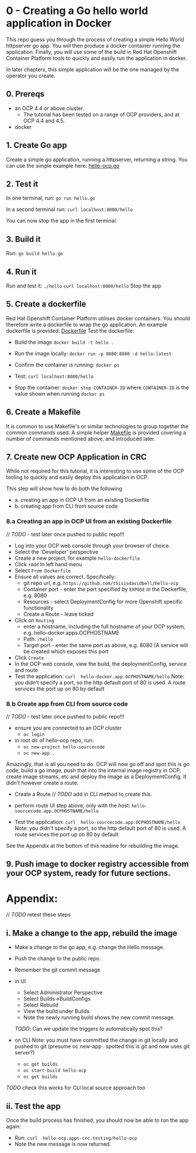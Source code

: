 # 0 - Creating a Go hello world application in Docker

This repo guess you through the process of creating a simple Hello World httpserver go app. You will then produce a docker container running the application. Finally, you will use some of the build in Red Hat Openshift Container Platform tools to quickly and easily run the application in docker. 

In later chapters, this simple application will be the one managed by the operator you create.

## 0. Prereqs

- an OCP 4.4 or above cluster.
  - The tutorial has been tested on a range of OCP providers, and at OCP 4.4 and 4.5.
- docker

## 1. Create Go app
Create a simple go application, running a httpserver, returning a string.
You can use the simple example here: [hello-ocp.go](hello-ocp.go)

## 2. Test it
In one terminal, run:
`go run hello.go`

In a second terminal run:
`curl localhost:8080/hello`

You can now stop the app in the first terminal.

## 3. Build it
Run:
`go build hello.go`

## 4. Run it
Run and test it:
`./hello`
`curl localhost:8080/hello`
Stop the app

## 5. Create a dockerfile
Red Hat Openshift Container Platform utilises docker containers. You should therefore write a dockerfile to wrap the go application.
An example dockerfile is provided: [Dockerfile](dockerfile)
Test the dockerfile:
- Build the image
`docker build -t hello .`

- Run the image locally:
`docker run -p 8080:8080 -d hello:latest`

- Confirm the container is running:
`docker ps`

- Test:
`curl localhost:8080/hello`

- Stop the container:
`docker stop CONTAINER-ID`
 where `CONTAINER-ID` is the value shown when running `docker ps`

## 6. Create a Makefile
It is common to use Makefile's or similar technologies to group together the common commands used. 
A simple helper [Makefile](Makefile) is provided covering a number of commands mentioned above, and introduced later.

## 7. Create new OCP Application in CRC
While not required for this tutorial, it is interesting to use some of the OCP tooling to quickly and easily deploy this application in OCP.

This step will show how to do both the following
 - a. creating an app in OCP UI from an existing Dockerfile
 - b. creating app from CLI from source code

### 8.a Creating an app in OCP UI from an existing Dockerfile
// _TODO_ - test later once pushed to public repo!!!

 - Log into your OCP web console through your browser of choice.
 - Select the 'Developer' perspective
 - Create a new project, for example `hello-dockerfile`
 - Click `+Add` In left hand menu
 - Select `From Dockerfile`
 - Ensure all values are correct. Specifically:
    - git repo url, e.g. `https://github.com/thisisdavidbell/hello-ocp`
    - Container port - enter the port specified by `EXPOSE` in the Dockerfile, e.g. 8080
    - Resources - select DeploymentConfig for more Openshift specific functionality
    - Create a Route - leave ticked
 - Click on `Routing`
   - enter a hostname, including the full hostname of your OCP system, e.g. hello-docker.apps.OCPHOSTNAME
   - Path: `/hello`
   - Target port - enter the same port as above, e.g. 8080 (A service will be created which exposes this port
 - Click `Create`
 - In the OCP web console, view the build, the deploymentConfig, service and route
 - Test the application:
   `curl  hello-docker.app.OCPHOSTNAME/hello`
   Note: you didn't specify a port, so the http default port of 80 is used. A route services the port up on 80 by default

### 8.b Create app from CLI from source code
// _TODO_ - test later once pushed to public repo!!!

 - ensure you are connected to an OCP cluster
   - `oc login`
 - in root dir of hello-ocp repo, run:
    - `oc new-project hello-sourcecode`
    - `oc new-app .`

Amazingly, that is all you need to do.
OCP will now go off and spot this is go code, build a go image, push that into the internal image registry in OCP, create image streams, etc and deploy the image as a DeploymentConfig. It didn't however create a route.

- Create a Route
// _TODO_ add in CLI method to create this.
 - perform route UI step above, only with the host: `hello-sourcecode.app.OCPHOSTNAME/hello`
 
 - Test the application:
   `curl  hello-sourcecode.app.OCPHOSTNAME/hello`
   Note: you didn't specify a port, so the http default port of 80 is used. A route services the port up on 80 by default

See the Appendix at the bottom of this readme for rebuilding the image.

## 9. Push image to docker registry accessible from your OCP system, ready for future sections.

# Appendix:
// _TODO_ retest these steps

## i. Make a change to the app, rebuild the image

- Make a change to the go app, e.g. change the Hello message.
- Push the change to the public repo.
- Remember the git commit message

- in UI
  - Select Administrator Perspective
  - Select Builds->BuildConfigs
  - Select Rebuild
  - View the build under Builds
  - Note the newly running build shows the new commit message.

  _TODO_: Can we update the triggers to automatically spot this?

- on CLI
Note: you must have committed the change in git locally and pushed to git (presume oc new-app . spotted this is git and now uses git server?)
  - `oc get builds`
  - `oc start-build hello-ocp`
  - `oc get builds`

_TODO_ check this works for CLI local source approach too

## ii. Test the app

Once the build process has finished, you should now be able to run the app again:
 - Run: `curl  hello-ocp.apps-crc.testing/hello-ocp`
 - Note the new message is now returned.

